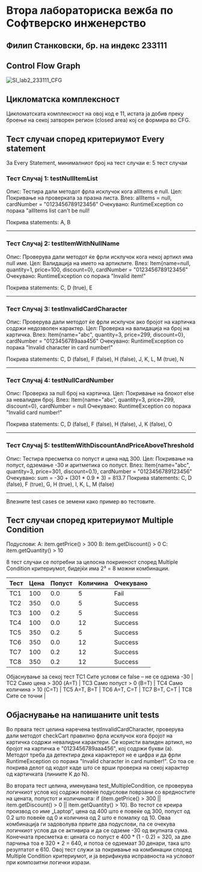 # Втора лабораториска вежба по Софтверско инженерство
## Филип Станковски, бр. на индекс 233111

## Control Flow Graph
![SI_lab2_233111_CFG](https://github.com/user-attachments/assets/fe02773e-e56c-451d-ba0d-c26ba0bc811e)

## Цикломатска комплексност
Цикломатската комплексност на овој код е 11, истата ја добив преку броење на секој затворен регион (closed area) кој се формира во CFG.

## Тест случаи според критериумот Every statement
За Every Statement, минималниот број на тест случаи е: 5 тест случаи


### Тест Случај 1: testNullItemList

Опис: Тестира дали методот фрла исклучок кога allItems е null.
Цел: Покривање на проверката за празна листа.
Влез: allItems = null, cardNumber = "0123456789123456"
Очекувано: RuntimeException со порака "allItems list can't be null!

Покрива statements: A, B

---

### Тест Случај 2: testItemWithNullName

Опис: Проверува дали методот ќе фрли исклучок кога некој артикл има null име.
Цел: Валидација на името на артиклите.
Влез: Item{name=null, quantity=1, price=100, discount=0}, cardNumber = "0123456789123456"
Очекувано: RuntimeException со порака "Invalid item!"

Покрива statements: C, D (true), E  

---

### Тест Случај 3: testInvalidCardCharacter

Опис: Проверува дали методот ќе фрли исклучок ако бројот на картичка содржи недозволен карактер.
Цел: Проверка на валидација на број на картичка.
Влез: Item{name="abc", quantity=3, price=299, discount=0}, cardNumber = "0123456789aaa456"
Очекувано: RuntimeException со порака "Invalid character in card number!"

Покрива statements: C, D (false), F (false), H (false), J, K, L, M (true), N

---

### Тест Случај 4: testNullCardNumber

Опис: Проверка за null број на картичка.
Цел: Покривање на блокот else за невалиден број.
Влез: Item{name="abc", quantity=3, price=299, discount=0}, cardNumber = null
Очекувано: RuntimeException со порака "Invalid card number!"

Покрива statements: C, D (false), F (false), H (false), J, K (false), O

---

### Тест Случај 5: testItemWithDiscountAndPriceAboveThreshold

Опис: Тестира пресметка со попуст и цена над 300.
Цел: Покривање на попуст, одземање -30 и аритметика со попуст.
Влез: Item{name="abc", quantity=3, price=301, discount=0.1}, cardNumber = "0123456789123456"
Очекувано: sum = -30 + (301 * 0.9 * 3) = 813.7
Покрива statements: C, D (false), F (true), G, H (true), I, K, L, M (false)

---

Влезните test cases се земени како пример во тестовите.

## Тест случаи според критериумот Multiple Condition

Подуслови:
A: item.getPrice() > 300
B: item.getDiscount() > 0
C: item.getQuantity() > 10

 8 тест случаи се потребни за целосна покриеност според Multiple Condition критериумот, бидејќи има 2³ = 8 можни комбинации.

| Тест | Цена | Попуст | Количина | Очекувано |
|------|------|--------|----------|-----------|
| TC1  | 100  | 0.0    | 5        | Fail      |
| TC2  | 350  | 0.0    | 5        | Success   |
| TC3  | 100  | 0.2    | 5        | Success   |
| TC4  | 100  | 0.0    | 12       | Success   |
| TC5  | 350  | 0.2    | 5        | Success   |
| TC6  | 350  | 0.0    | 12       | Success   |
| TC7  | 100  | 0.2    | 12       | Success   |
| TC8  | 350  | 0.2    | 12       | Success   |


Објаснување за секој тест
TC1	    Сите услови се false – не се одзема -30 |
TC2	    Само цена > 300 (A=T) |
TC3	    Само попуст > 0 (B=T) |
TC4	    Само количина > 10 (C=T) |
TC5	    A=T, B=T |
TC6	    A=T, C=T |
TC7	    B=T, C=T |
TC8	    Сите се точни |


## Објаснување на напишаните unit tests

Во првата тест целина наречена testInvalidCardCharacter, проверува дали методот checkCart правилно фрла исклучок кога бројот на картичка содржи невалидни карактери. Се користи валиден артикл, но бројот на картичка е "0123456789aaa456", кој содржи букви (a). Методот треба да детектира дека карактерот не е цифра и да фрли RuntimeException со порака "Invalid character in card number!". Со тоа се покрива делот од кодот каде што се врши проверка на секој карактер од картичката (линиите K до N).

Во втората тест целина, именувана test_MultipleCondition, се проверува логичкиот услов кој содржи повеќе подуслови поврзани со вредностите на цената, попустот и количината: if (item.getPrice() > 300 || item.getDiscount() > 0 || item.getQuantity() > 10). Во тестот се креира производ со име „Laptop“, цена од 400 што е повеќе од 300, попуст од 0.2 што повеќе од 0 и количина од 2 што е помалку од 10. Оваа комбинација ги задоволува првите два подуслови, па се очекува логичкиот услов да се активира и да се одземе -30 од вкупната сума. Конечната пресметка е: цената со попуст е 400 * (1 - 0.2) = 320, за две парчиња тоа е 320 * 2 = 640, и потоа се одземаат 30 денари, така што резултатот е 610. Овој тест служи за покривање на комбинации според Multiple Condition критериумот, и ја верификува исправноста на условот при композитни логички изрази.




